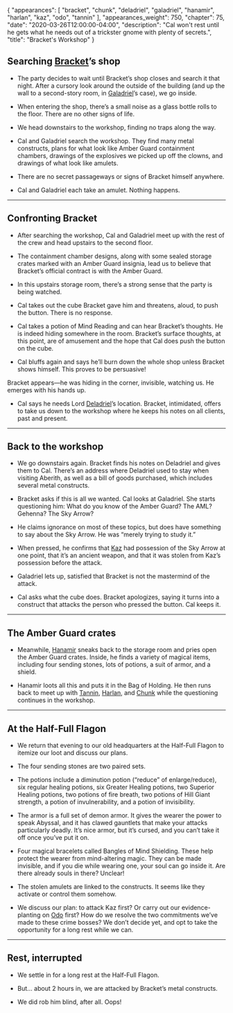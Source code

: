 {
    "appearances": [
        "bracket",
        "chunk",
        "deladriel",
        "galadriel",
        "hanamir",
        "harlan",
        "kaz",
        "odo",
        "tannin"
    ],
    "appearances_weight": 750,
    "chapter": 75,
    "date": "2020-03-26T12:00:00-04:00",
    "description": "Cal won't rest until he gets what he needs out of a trickster gnome with plenty of secrets.",
    "title": "Bracket's Workshop"
}


## Searching [Bracket](/characters/bracket/)’s shop

- The party decides to wait until Bracket’s shop closes and search it that night. After a cursory look around the outside of the building (and up the wall to a second-story room, in [Galadriel](/characters/galadriel/)’s case), we go inside.

- When entering the shop, there’s a small noise as a glass bottle rolls to the floor. There are no other signs of life.

- We head downstairs to the workshop, finding no traps along the way.

- Cal and Galadriel search the workshop. They find many metal constructs, plans for what look like Amber Guard containment chambers, drawings of the explosives we picked up off the clowns, and drawings of what look like amulets.

- There are no secret passageways or signs of Bracket himself anywhere.

- Cal and Galadriel each take an amulet. Nothing happens.

---

## Confronting Bracket
- After searching the workshop, Cal and Galadriel meet up with the rest of the crew and head upstairs to the second floor.

- The containment chamber designs, along with some sealed storage crates marked with an Amber Guard insignia, lead us to believe that Bracket’s official contract is with the Amber Guard.

- In this upstairs storage room, there’s a strong sense that the party is being watched.

- Cal takes out the cube Bracket gave him and threatens, aloud, to push the button. There is no response.

- Cal takes a potion of Mind Reading and can hear Bracket’s thoughts. He is indeed hiding somewhere in the room. Bracket’s surface thoughts, at this point, are of amusement and the hope that Cal does push the button on the cube.

- Cal bluffs again and says he’ll burn down the whole shop unless Bracket shows himself. This proves to be persuasive!

Bracket appears—he was hiding in the corner, invisible, watching us. He emerges with his hands up.

- Cal says he needs Lord [Deladriel](/characters/deladriel/)’s location. Bracket, intimidated, offers to take us down to the workshop where he keeps his notes on all clients, past and present.

---

## Back to the workshop

- We go downstairs again. Bracket finds his notes on Deladriel and gives them to Cal. There’s an address where Deladriel used to stay when visiting Aberith, as well as a bill of goods purchased, which includes several metal constructs.

- Bracket asks if this is all we wanted. Cal looks at Galadriel. She starts questioning him: What do you know of the Amber Guard? The AML? Gehenna? The Sky Arrow? 

- He claims ignorance on most of these topics, but does have something to say about the Sky Arrow. He was “merely trying to study it.”

- When pressed, he confirms that [Kaz](/characters/kaz/) had possession of the Sky Arrow at one point, that it’s an ancient weapon, and that it was stolen from Kaz’s possession before the attack.

- Galadriel lets up, satisfied that Bracket is not the mastermind of the attack. 

- Cal asks what the cube does. Bracket apologizes, saying it turns into a construct that attacks the person who pressed the button. Cal keeps it.

---

## The Amber Guard crates

- Meanwhile, [Hanamir](/characters/hanamir/) sneaks back to the storage room and pries open the Amber Guard crates. Inside, he finds a variety of magical items, including four sending stones, lots of potions, a suit of armor, and a shield. 

- Hanamir loots all this and puts it in the Bag of Holding. He then runs back to meet up with [Tannin](/characters/tannin/), [Harlan](/characters/harlan/), and [Chunk](/characters/chunk/) while the questioning continues in the workshop.

---

## At the Half-Full Flagon

- We return that evening to our old headquarters at the Half-Full Flagon to itemize our loot and discuss our plans.

- The four sending stones are two paired sets. 

- The potions include a diminution potion (“reduce” of enlarge/reduce), six regular healing potions, six Greater Healing potions, two Superior Healing potions, two potions of fire breath, two potions of Hill Giant strength, a potion of invulnerability, and a potion of invisibility.

- The armor is a full set of demon armor. It gives the wearer the power to speak Abyssal, and it has clawed gauntlets that make your attacks particularly deadly. It’s nice armor, but it’s cursed, and you can’t take it off once you’ve put it on.

- Four magical bracelets called Bangles of Mind Shielding. These help protect the wearer from mind-altering magic. They can be made invisible, and if you die while wearing one, your soul can go inside it. Are there already souls in there? Unclear!

- The stolen amulets are linked to the constructs. It seems like they activate or control them somehow.

- We discuss our plan: to attack Kaz first? Or carry out our evidence-planting on [Odo](/characters/odo/) first? How do we resolve the two commitments we’ve made to these crime bosses? We don’t decide yet, and opt to take the opportunity for a long rest while we can.

---

## Rest, interrupted

- We settle in for a long rest at the Half-Full Flagon.

- But… about 2 hours in, we are attacked by Bracket’s metal constructs.

- We did rob him blind, after all. Oops!
